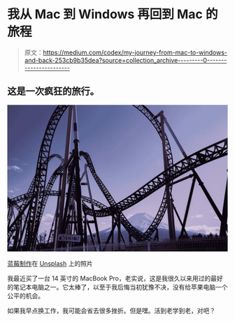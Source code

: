 # 我从 Mac 到 Windows 再回到 Mac 的旅程

> 原文：<https://medium.com/codex/my-journey-from-mac-to-windows-and-back-253cb9b35dea?source=collection_archive---------0----------------------->

## 这是一次疯狂的旅行。

![](img/5ca7a8a9596442d89302662d5dd3cae5.png)

[蓝莓制作](https://unsplash.com/@yukkien?utm_source=medium&utm_medium=referral)在 [Unsplash](https://unsplash.com?utm_source=medium&utm_medium=referral) 上的照片

我最近买了一台 14 英寸的 MacBook Pro，老实说，这是我很久以来用过的最好的笔记本电脑之一。它太棒了，以至于我后悔当初犹豫不决，没有给苹果电脑一个公平的机会。

如果我早点换工作，我可能会省去很多挫折。但是嘿。活到老学到老，对吧？